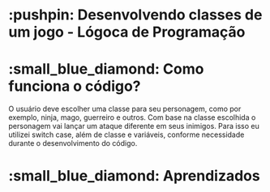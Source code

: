 <h1>:pushpin: Desenvolvendo classes de um jogo - Lógoca de Programação</h1>

<h1>:small_blue_diamond: Como funciona o código?</h1>
<p>O usuário deve escolher uma classe para seu personagem, como por exemplo, ninja, mago, guerreiro e outros. Com base na classe escolhida o personagem vai lançar um ataque diferente em seus inimigos. Para isso eu utilizei switch case, além de classe e variáveis, conforme necessidade durante o desenvolvimento do código.</p>

<h1>:small_blue_diamond: Aprendizados</h1>
<p></p>
